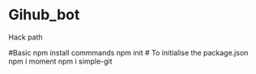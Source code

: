 # Gihub_bot
 Hack path
 
 #Basic npm install commmands
 npm init # To initialise the package.json 
 npm i moment
 npm i simple-git

